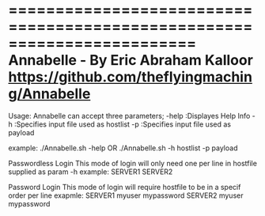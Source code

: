 ========================================================================
		Annabelle - By Eric Abraham Kalloor
  	   https://github.com/theflyingmaching/Annabelle
========================================================================


Usage:
Annabelle can accept three parameters;
-help	:Displayes Help Info
-h	:Specifies input file used as hostlist
-p	:Specifies input file used as payload

example: ./Annabelle.sh -help
	 OR
	 ./Annabelle.sh -h hostlist -p payload


Passwordless Login
This mode of login will only need one <HOSTNAME> per line in hostfile supplied as param -h
example: SERVER1
  	 SERVER2

Password Login
This mode of login will require hostfile to be in a specif order <HOSTNAME> <USERNAME> <PASSWORD> per line
exapmle: SERVER1 myuser mypassword
	 SERVER2 myuser mypassword
